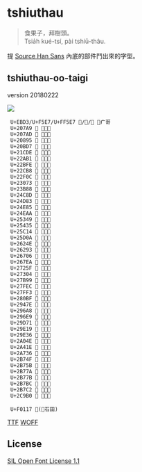 # tshiuthau
> 食果子，拜樹頭。  
> Tsia̍h kué-tsí, pài tshiū-thâu.

提 [Source Han Sans](https://github.com/adobe-fonts/source-han-sans) 內底的部件鬥出來的字型。

## tshiuthau-oo-taigi
version 20180222

![](https://github.com/glll4678/tshiuthau/raw/master/tshiuthau-oo-taigi.png)  

     U+EBD3/U+F5E7/U+FF5E7 //󿗧 ⿸疒哥
     U+207A9 𠞩 ⿰率刂
     U+207AD 𠞭 ⿰婁刂
     U+20895 𠢕 ⿱敖力
     U+20BD7 𠯗 ⿰口帀
     U+21CDE 𡳞 ⿸尸粦
     U+22AB1 𢪱 ⿰扌勿
     U+22BFE 𢯾 ⿰扌冒
     U+22CB8 𢲸 ⿰扌鹵
     U+22F0C 𢼌 ⿰包攴
     U+23073 𣁳 ⿰舌斗
     U+23B88 𣮈 ⿱屈毛
     U+24C8D 𤲍 ⿰甲夾
     U+24D83 𤶃 ⿸疒兆
     U+24E85 𤺅 ⿸疒𠭥
     U+24EAA 𤺪 ⿸疒善
     U+25349 𥍉 ⿰目聶
     U+25435 𥐵 ⿰石匹
     U+25C14 𥰔 ⿱𥫗品
     U+25D0A 𥴊 ⿱𥫗敢
     U+2624E 𦉎 ⿰缶崔
     U+26293 𦊓 ⿱罒令
     U+26706 𦜆 ⿰⺼函
     U+267EA 𦟪 ⿰⺼連
     U+2725F 𧉟 ⿰虫台
     U+27304 𧌄 ⿰虫奄
     U+27B99 𧮙 ⿱𣫞言
     U+27FEC 𧿬 ⿰⻊屯
     U+27FF3 𧿳 ⿰⻊弗
     U+280BF 𨂿 ⿰⻊歪
     U+2947E 𩑾 ⿰氐頁
     U+296A8 𩚨 ⿰飠丘
     U+296E9 𩛩 ⿰飠夾
     U+29D71 𩵱 ⿰魚午
     U+29E19 𩸙 ⿰魚隶
     U+29E36 𩸶 ⿰魚岩
     U+2A04E 𪁎 ⿰肖鳥
     U+2A41E 𪐞 ⿰黑乇
     U+2A736 𪜶 ⿰亻因
     U+2B74F 𫝏 ⿰冫彥
     U+2B75B 𫝛 ⿱相同
     U+2B77A 𫝺 ⿰扌甩
     U+2B77B 𫝻 ⿰扌回
     U+2B7BC 𫞼 ⿰立在
     U+2B7C2 𫟂 ⿰糹寒
     U+2C9B0 𬦰 ⿰⻊百

     U+F0117 󰄗(⿰石田)  
[TTF](https://github.com/glll4678/tshiuthau/raw/master/tshiuthau-oo-taigi.ttf)
[WOFF](https://github.com/glll4678/tshiuthau/raw/master/tshiuthau-oo-taigi.woff)

## License

[SIL Open Font License 1.1](http://scripts.sil.org/OFL)